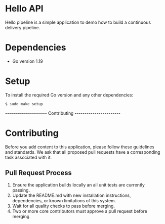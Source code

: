 # Hello API

Hello pipeline is a simple application to demo how to build a continuous delivery pipeline.

# Dependencies

- Go version 1.19

# Setup

To install the required Go version and any other dependencies:
```shell
$ sudo make setup
```

--------------------- Contributing -----------------------

# Contributing

Before you add content to this application, please follow these guidelines and standards. We ask that all proposed pull requests have a corresponding task associated with it.

## Pull Request Process
1. Ensure the application builds locally an all unit tests are currently
passing.
2. Update the README.md with new installation instructions, dependencies,
or known limitations of this system.
3. Wait for all quality checks to pass before merging.
4. Two or more core contributors must approve a pull request before merging.